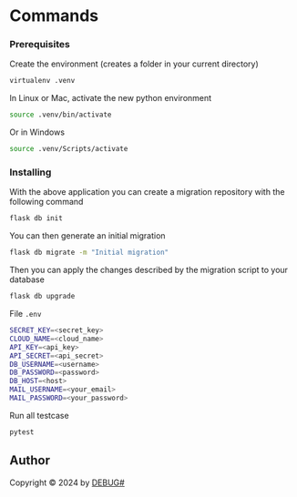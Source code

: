 # Commands

### Prerequisites

Create the environment (creates a folder in your current directory)

```bash
virtualenv .venv
```

In Linux or Mac, activate the new python environment

```bash
source .venv/bin/activate
```

Or in Windows

```bash
source .venv/Scripts/activate
```

### Installing

With the above application you can create a migration repository with the following command

```bash
flask db init
```

You can then generate an initial migration

```bash
flask db migrate -m "Initial migration"
```

Then you can apply the changes described by the migration script to your database

```bash
flask db upgrade
```

File `.env`

```bash
SECRET_KEY=<secret_key>
CLOUD_NAME=<cloud_name>
API_KEY=<api_key>
API_SECRET=<api_secret>
DB_USERNAME=<username>
DB_PASSWORD=<password>
DB_HOST=<host>
MAIL_USERNAME=<your_email>
MAIL_PASSWORD=<your_password>
```

Run all testcase

```bash
pytest
```

## Author

Copyright &copy; 2024 by [DEBUG#](http://www.github.com/debug-hash)

